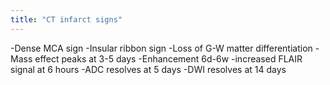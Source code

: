```yaml
---
title: "CT infarct signs"
---
```

-Dense MCA sign
-Insular ribbon sign
-Loss of G-W matter differentiation
-Mass effect peaks at 3-5 days
-Enhancement 6d-6w
-increased FLAIR signal at 6 hours
-ADC resolves at 5 days
-DWI resolves at 14 days


